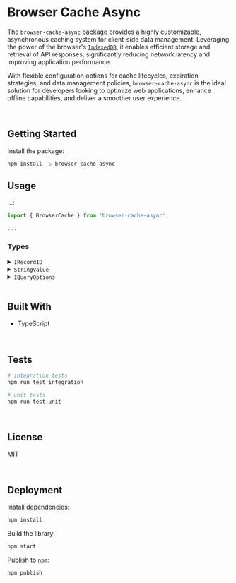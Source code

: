 # Browser Cache Async

The `browser-cache-async` package  provides a highly customizable, asynchronous caching system for client-side data management. Leveraging the power of the browser's [`IndexedDB`](https://developer.mozilla.org/en-US/docs/Web/API/IndexedDB_API), it enables efficient storage and retrieval of API responses, significantly reducing network latency and improving application performance. 

With flexible configuration options for cache lifecycles, expiration strategies, and data management policies, `browser-cache-async` is the ideal solution for developers looking to optimize web applications, enhance offline capabilities, and deliver a smoother user experience.





</br>

## Getting Started

Install the package:
```bash
npm install -S browser-cache-async
```


## Usage

...:

```typescript
import { BrowserCache } from 'browser-cache-async';

...
```




### Types

<details>
  <summary><code>IRecordID</code></summary>

  The identifier used to manage records. The store behaves differently based on the type:
  - `undefined`: the data will be stored at the root of the store
  - `string` | `number`: the value will be coerced into a string and can be used to locate the data
  ```typescript
  type IRecordID = undefined | string | number;
  ```

  **Note:** this type is exposed by the [`browser-keyval-stores`](https://github.com/jesusgraterol/browser-keyval-stores) package
</details>

<details>
  <summary><code>StringValue</code></summary>

  The template literal types that prevents developers from passing invalid strings to the `ms` function.
  ```typescript
  type Unit =
      | "Years"
      | "Year"
      | "Yrs"
      | "Yr"
      | "Y"
      | "Weeks"
      | "Week"
      | "W"
      | "Days"
      | "Day"
      | "D"
      | "Hours"
      | "Hour"
      | "Hrs"
      | "Hr"
      | "H"
      | "Minutes"
      | "Minute"
      | "Mins"
      | "Min"
      | "M"
      | "Seconds"
      | "Second"
      | "Secs"
      | "Sec"
      | "s"
      | "Milliseconds"
      | "Millisecond"
      | "Msecs"
      | "Msec"
      | "Ms";

  type UnitAnyCase = Unit | Uppercase<Unit> | Lowercase<Unit>;

  type StringValue =
      | `${number}`
      | `${number}${UnitAnyCase}`
      | `${number} ${UnitAnyCase}`;
  ```

  **Note:** this type is exposed by the [`ms`](https://github.com/vercel/ms) package
</details>

<details>
  <summary><code>IQueryOptions<T></code></summary>

  Object in charge of controlling how the query is executed and cached.
  ```typescript
  import { StringValue } from 'ms';
  import { IRecordID } from 'browser-keyval-stores';

  type IQueryOptions<T> = {
    // the record's identifier
    id?: IRecordID;

    // the function that will be invoked to retrieve the data
    query: () => Promise<T>;

    // the function that will be invoked to evaluate if the data should be cached. If not provided,
    // the data will always be cached.
    cacheIf?: (id: IRecordID, record: T) => Promise<boolean>;

    // the number of milliseconds the data will be fresh for before becoming stale. If not provided,
    // the data will become stale after 1 day.
    revalidate?: StringValue | number;
  };
  ```
</details>





<br/>

## Built With

- TypeScript





<br/>

## Tests

```bash
# integration tests
npm run test:integration

# unit tests
npm run test:unit
```





<br/>

## License

[MIT](https://choosealicense.com/licenses/mit/)





<br/>

## Deployment

Install dependencies:
```bash
npm install
```


Build the library:
```bash
npm start
```


Publish to `npm`:
```bash
npm publish
```